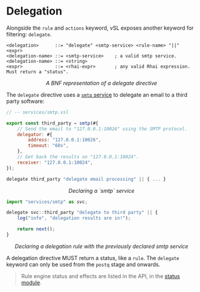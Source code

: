 # Delegation

Alongside the `rule` and `actions` keyword, vSL exposes another keyword for filtering: `delegate`.

```bnf
<delegation>      ::= "delegate" <smtp-service> <rule-name> "||" <expr>
<delegation-name> ::= <smtp-service>    ; a valid smtp service.
<delegation-name> ::= <string>
<expr>            ::= <rhai-expr>       ; any valid Rhai expression. Must return a "status".
```
<p style="text-align: center;"> <i>A BNF representation of a delegate directive</i> </p>


The `delegate` directive uses a [`smtp` service](/src/reference/vSL/services.md) to delegate an email to a third party software:

```js
// -- services/smtp.vsl

export const third_party = smtp(#{
    // Send the email to "127.0.0.1:10026" using the SMTP protocol.
    delegator: #{
        address: "127.0.0.1:10026",
        timeout: "60s",
    },
    // Get back the results on "127.0.0.1:10024".
    receiver: "127.0.0.1:10024",
});

delegate third_party "delegate email processing" || { ... }
```
<p style="text-align: center;"> <i>Declaring a `smtp` service</i> </p>

```js
import "services/smtp" as svc;

delegate svc::third_party "delegate to third party" || {
    log("info", "delegation results are in!");

    return next();
}
```
<p style="text-align: center;"> <i>Declaring a delegation rule with the previously declared smtp service</i> </p>

A delegation directive MUST return a status, like a `rule`.
The `delegate` keyword can only be used from the `postq` stage and onwards.

> Rule engine status and effects are listed in the API, in the [status module](api/Status.md).
